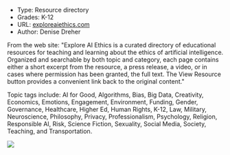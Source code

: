 * Type: Resource directory
* Grades: K-12
* URL: [exploreaiethics.com](https://exploreaiethics.com/)
* Author: Denise Dreher

From the web site: "Explore AI Ethics is a curated directory of educational resources for teaching and learning about the ethics of artificial intelligence. Organized and searchable by both topic and category, each page contains either a short excerpt from the resource, a press release, a video, or in cases where permission has been granted, the full text. The View Resource button provides a convenient link back to the original content."

Topic tags include: AI for Good, Algorithms, Bias, Big Data, Creativity, Economics, Emotions, Engagement, Environment, Funding, Gender, Governance, Healthcare, Higher Ed, Human Rights, K-12, Law, Military, Neuroscience, Philosophy, Privacy, Professionalism, Psychology, Religion, Responsible AI, Risk, Science Fiction, Sexuality, Social Media, Society, Teaching, and Transportation.

![](https://github.com/touretzkyds/ai4k12/raw/master/images/explore-ai-ethics.jpg)